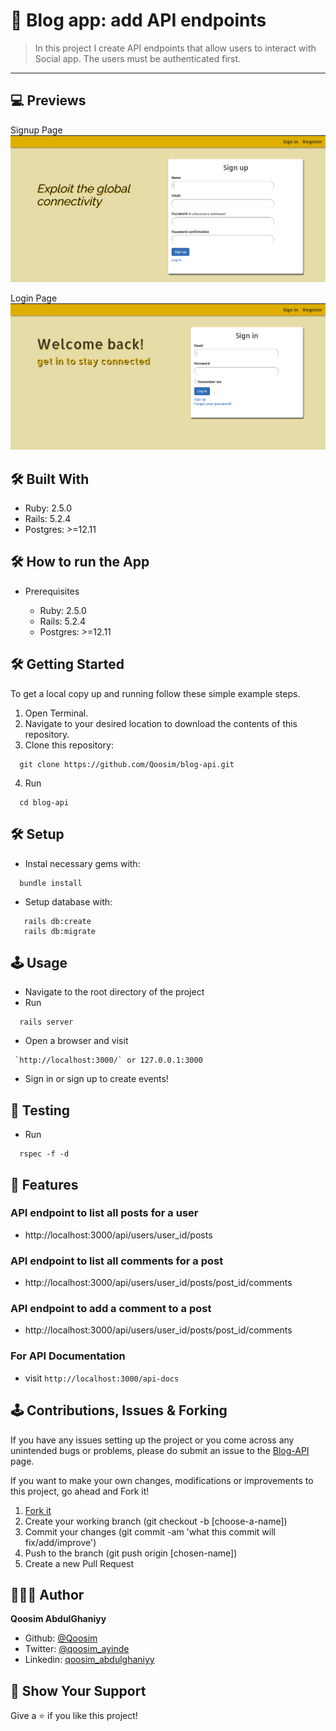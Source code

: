 # 🔐 Blog app: add API endpoints

> In this project I create API endpoints that allow users to interact with Social app. The users must be authenticated first.

***********

## 💻 Previews
Signup Page
  ![Signup](previews/signup_page.png)

Login Page
  ![Login](previews/login_page.png)


## 🛠️ Built With

  - Ruby: 2.5.0
  - Rails: 5.2.4
  - Postgres: >=12.11

## 🛠️ How to run the App

- Prerequisites

  - Ruby: 2.5.0
  - Rails: 5.2.4
  - Postgres: >=12.11


## 🛠️ Getting Started

To get a local copy up and running follow these simple example steps.

1. Open Terminal.
2. Navigate to your desired location to download the contents of this repository.
3. Clone this repository: 
```
  git clone https://github.com/Qoosim/blog-api.git
```
4. Run 
```
  cd blog-api
```

## 🛠️ Setup

- Instal necessary gems with:

```
  bundle install
```

- Setup database with:

```
   rails db:create
   rails db:migrate
```

## 🕹️ Usage

- Navigate to the root directory of the project
- Run 
```
  rails server
```
- Open a browser and visit 
```
 `http://localhost:3000/` or 127.0.0.1:3000
```
- Sign in or sign up to create events!

## 🧪 Testing

- Run
```
  rspec -f -d
```

## 🎉 Features

### API endpoint to list all posts for a user
  - http://localhost:3000/api/users/user_id/posts

### API endpoint to list all comments for a post
  - http://localhost:3000/api/users/user_id/posts/post_id/comments

### API endpoint to add a comment to a post
  - http://localhost:3000/api/users/user_id/posts/post_id/comments

### For API Documentation
  - visit `` http://localhost:3000/api-docs ``


## 🕹️ Contributions, Issues & Forking

If you have any issues setting up the project or you come across any unintended bugs or problems, please do submit an issue to the [Blog-API](https://github.com/Qoosim/blog-api/issues) page.

If you want to make your own changes, modifications or improvements to this project, go ahead and Fork it!
1. [Fork it](https://github.com/Qoosim/blog-api/fork)
2. Create your working branch (git checkout -b [choose-a-name])
3. Commit your changes (git commit -am 'what this commit will fix/add/improve')
4. Push to the branch (git push origin [chosen-name])
5. Create a new Pull Request

## 👨🏽‍💻 Author
**Qoosim AbdulGhaniyy**

- Github: [@Qoosim](https://github.com/Qoosim)
- Twitter: [@qoosim_ayinde](https://twitter.com/qoosim_ayinde)
- Linkedin: [qoosim_abdulghaniyy](https://www.linkedin.com/in/qoosim-abdulghaniyy)

## 🧴 Show Your Support

Give a ⭐️ if you like this project!
